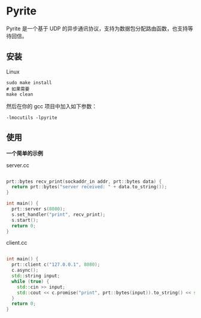# Pyrite

Pyrite 是一个基于 UDP 的异步通讯协议，支持为数据包分配路由函数，也支持等待回信。

## 安装

Linux

```shell
sudo make install
# 如果需要
make clean
```

然后在你的 gcc 项目中加入如下参数：

`-lmocutils -lpyrite`

## 使用

**一个简单的示例**

server.cc

```cc

prt::bytes recv_print(sockaddr_in addr, prt::bytes data) {
  return prt::bytes("server received: " + data.to_string());
}

int main() {
  prt::server s(8080);
  s.set_handler("print", recv_print);
  s.start();
  return 0;
}

```

client.cc

```cc

int main() {
  prt::client c("127.0.0.1", 8080);
  c.async();
  std::string input;
  while (true) {
    std::cin >> input;
    std::cout << c.promise("print", prt::bytes(input)).to_string() << std::endl;
  }
  return 0;
}

```
